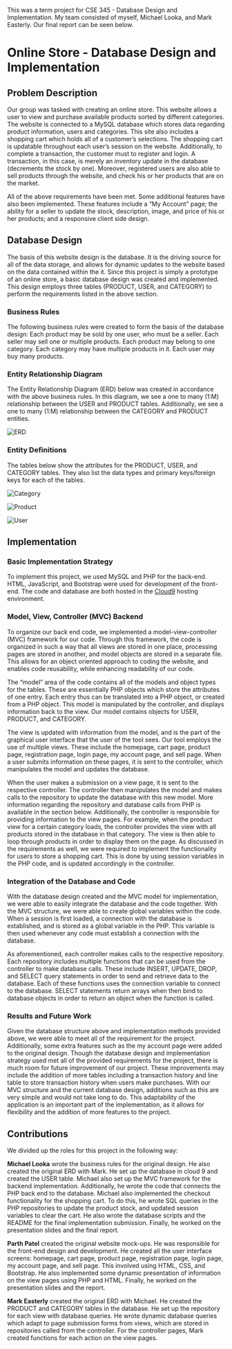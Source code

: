 This was a term project for CSE 345 - Database Design and Implementation. My team consisted of myself, Michael Looka, and Mark Easterly. Our final report can be seen below.

# Online Store - Database Design and Implementation

## Problem Description
Our group was tasked with creating an online store. This website allows a user to view and purchase available products sorted by different categories. The website is connected to a MySQL database which stores data regarding product information, users and categories. This site also includes a shopping cart which holds all of a customer’s selections. The shopping cart is updatable throughout each user’s session on the website. Additionally, to complete a transaction, the customer must to register and login. A transaction, in this case, is merely an inventory update in the database (decrements the stock by one). Moreover, registered users are also able to sell products through the website, and check his or her products that are on the market.

All of the above requirements have been met. Some additional features have also been implemented. These features include a “My Account” page; the ability for a seller to update the stock, description, image, and price of his or her products; and a responsive client side design.


## Database Design
The basis of this website design is the database. It is the driving source for all of the data storage, and allows for dynamic updates to the website based on the data contained within the it. Since this project is simply a prototype of an online store, a basic database design was created and implemented. This design employs three tables (PRODUCT, USER, and CATEGORY) to perform the requirements listed in the above section.

### Business Rules
The following business rules were created to form the basis of the database design: Each product may be sold by one user, who must be a seller. Each seller may sell one or multiple products. Each product may belong to one category. Each category may have multiple products in it. Each user may buy many products.

### Entity Relationship Diagram
The Entity Relationship Diagram (ERD) below was created in accordance with the above business rules. In this diagram, we see a one to many (1:M) relationship between the USER and PRODUCT tables. Additionally, we see a one to many (1:M) relationship between the CATEGORY and PRODUCT entities.

![ERD](./images/ERD.png "ERD")


### Entity Definitions
The tables below show the attributes for the PRODUCT, USER, and CATEGORY tables. They also list the data types and primary keys/foreign keys for each of the tables.

![Category](./images/tableCategory.png "Category")

![Product](./images/tableProduct.png "Product")

![User](./images/tableUser.png "User")

 

## Implementation

### Basic Implementation Strategy
To implement this project, we used MySQL and PHP for the back-end. HTML, JavaScript, and Bootstrap were used for development of the front-end. The code and database are both hosted in the [Cloud9](https://c9.io/) hosting environment. 

### Model, View, Controller (MVC) Backend
To organize our back end code, we implemented a model-view-controller (MVC) framework for our code. Through this framework, the code is organized in such a way that all views are stored in one place, processing pages are stored in another, and model objects are stored in a separate file. This allows for an object oriented approach to coding the website, and enables code reusability, while enhancing readability of our code.

The “model” area of the code contains all of the models and object types for the tables. These are essentially PHP objects which store the attributes of one entry. Each entry thus can be translated into a PHP object, or created from a PHP object. This model is manipulated by the controller, and displays information back to the view. Our model contains objects for USER, PRODUCT, and CATEGORY.

The view is updated with information from the model, and is the part of the graphical user interface that the user of the tool sees. Our tool employs the use of multiple views. These include the homepage, cart page, product page, registration page, login page, my account page, and sell page. When a user submits information on these pages, it is sent to the controller, which manipulates the model and updates the database.

When the user makes a submission on a view page, it is sent to the respective controller. The controller then manipulates the model and makes calls to the repository to update the database with this new model. More information regarding the repository and database calls from PHP is available in the section below. Additionally, the controller is responsible for providing information to the view pages. For example, when the product view for a certain category loads, the controller provides the view with all products stored in the database in that category. The view is then able to loop through products in order to display them on the page. As discussed in the requirements as well, we were required to implement the functionality for users to store a shopping cart. This is done by using session variables in the PHP code, and is updated accordingly in the controller.

### Integration of the Database and Code
With the database design created and the MVC model for implementation, we were able to easily integrate the database and the code together. With the MVC structure, we were able to create global variables within the code. When a session is first loaded, a connection with the database is established, and is stored as a global variable in the PHP. This variable is then used whenever any code must establish a connection with the database.

As aforementioned, each controller makes calls to the respective repository. Each repository includes multiple functions that can be used from the controller to make database calls. These include INSERT, UPDATE, DROP, and SELECT query statements in order to send and retrieve data to the database. Each of these functions uses the connection variable to connect to the database. SELECT statements return arrays when then bind to database objects in order to return an object when the function is called.

### Results and Future Work
Given the database structure above and implementation methods provided above, we were able to meet all of the requirement for the project. Additionally, some extra features such as the my account page were added to the original design. Though the database design and implementation strategy used met all of the provided requirements for the project, there is much room for future improvement of our project. These improvements may include the addition of more tables including a transaction history and line table to store transaction history when users make purchases. With our MVC structure and the current database design, additions such as this are very simple and would not take long to do. This adaptability of the application is an important part of the implementation, as it allows for flexibility and the addition of more features to the project.


## Contributions
We divided up the roles for this project in the following way:

**Michael Looka** wrote the business rules for the original design. He also created the original ERD with Mark. He set up the database in cloud 9 and created the USER table. Michael also set up the MVC framework for the backend implementation. Additionally, he wrote the code that connects the PHP back end to the database. Michael also implemented the checkout functionality for the shopping cart. To do this, he wrote SQL queries in the PHP repositories to update the product stock, and updated session variables to clear the cart. He also wrote the database scripts and the README for the final implementation submission. Finally, he worked on the presentation slides and the final report.

**Parth Patel** created the original website mock-ups. He was responsible for the front-end design and development. He created all the user interface screens: homepage, cart page, product page, registration page, login page, my account page, and sell page. This involved using HTML, CSS, and Bootstrap. He also implemented some dynamic presentation of information on the view pages using PHP and HTML. Finally, he worked on the presentation slides and the report.

**Mark Easterly** created the original ERD with Michael. He created the PRODUCT and CATEGORY tables in the database. He set up the repository for each view with database queries. He wrote dynamic database queries which adapt to page submission forms from views, which are stored in repositories called from the controller. For the controller pages, Mark created functions for each action on the view pages.
